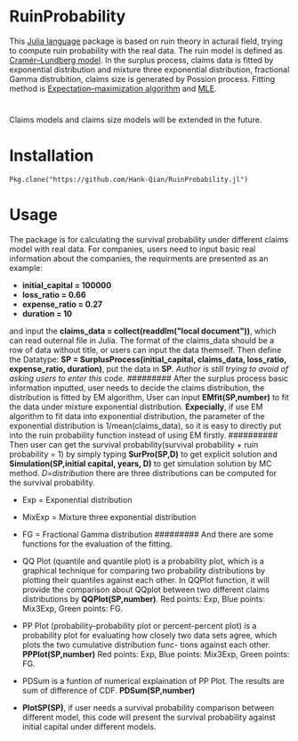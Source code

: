 RuinProbability
=
This [Julia language](http://julialang.org) package is based on ruin theory in acturail field, trying to compute ruin probability with the real data.
The ruin model is defined as [Cramér–Lundberg model](http://matthewhr.wordpress.com/2012/12/11/cramer-lundberg-model/). In the surplus process, claims data is fitted by exponential distribution and mixture three exponential distribution, fractional Gamma distrubition, claims size is generated by Possion process. Fitting method is [Expectation–maximization algorithm](http://en.wikipedia.org/wiki/Expectation%E2%80%93maximization_algorithm) and [MLE](http://en.wikipedia.org/wiki/Maximum_likelihood). 
#
Claims models and claims size models will be extended in the future.
# 
#
Installation
=
```
Pkg.clone("https://github.com/Hank-Qian/RuinProbability.jl")
```
#
Usage
=
The package is for calculating the survival probability under different claims model with real data. For companies, users need to input basic real information about the companies, the requirments are presented as an example:

* **initial_capital = 100000**
* **loss_ratio = 0.66**
* **expense_ratio = 0.27**
* **duration = 10**

and input the **claims_data = collect(readdlm("local document"))**, which can read outernal file in Julia. The format of the claims_data should be a row of data without title, or users can input the data themself.
Then define the Datatype: **SP = SurplusProcess(initial_capital, claims_data, loss_ratio, expense_ratio, duration)**, put the data in **SP**. *Author is still trying to avoid of asking users to enter this code.* 
#########
After the surplus process basic information inputted, user needs to decide the claims distribution, the distribution is fitted by EM algorithm, User can input **EMfit(SP,number)** to fit the data under mixture exponential distribution. **Expecially**, if use EM algorithm to fit data into exponential distribution, the parameter of the exponential distribution is 1/mean(claims_data), so it is easy to directly put into the ruin probability function instead of using EM firstly.
##########
Then user can get the survival probability(survival probability + ruin probability = 1) by simply typing **SurPro(SP,D)** to get explicit solution and **Simulation(SP,initial capital, years, D)** to get simulation solution by MC method.
*D=distribution*
there are three distributions can be computed for the survival probability.
* Exp = Exponential distribution
* MixExp = Mixture three exponential distribution
* FG = Fractional Gamma distribution
#########
And there are some functions for the evaluation of the fitting.

* QQ Plot (quantile and quantile plot) is a probability plot, which is a graphical technique for comparing two probability distributions by plotting their quantiles against each other. In QQPlot function, it will provide the comparison about QQplot between two different claims distributions by **QQPlot(SP,number)**. Red points: Exp, Blue points: Mix3Exp, Green points: FG. 
* PP Plot (probability-probability plot or percent-percent plot) is a probability plot for evaluating how closely two data sets agree, which plots the two cumulative distribution func- tions against each other. **PPPlot(SP,number)** Red points: Exp, Blue points: Mix3Exp, Green points: FG.
* PDSum is a funtion of numerical explaination of PP Plot. The results are sum of difference of CDF. **PDSum(SP,number)**
* **PlotSP(SP)**, if user needs a survival probability comparison between different model, this code will present the survival probability against initial capital under different models.




